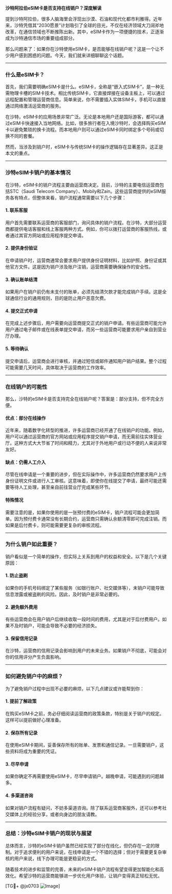 **沙特阿拉伯eSIM卡是否支持在线销户？深度解读**

提到沙特阿拉伯，很多人脑海里会浮现出沙漠、石油和现代化都市利雅得。近年来，沙特凭借其“2030愿景”计划吸引了全球的目光，不仅在经济领域大刀阔斧地改革，在通信领域也不断推陈出新。其中，eSIM卡作为一项便捷的技术，正逐渐成为沙特通信市场的重要组成部分。

那么问题来了：如果你在沙特使用eSIM卡，是否能够在线销户呢？这是一个让不少用户感到困惑的问题。今天，我们就来详细聊聊这个话题。

---

### **什么是eSIM卡？**

首先，我们需要明确eSIM卡是什么。eSIM卡，全称是“嵌入式SIM卡”，是一种无需物理卡槽的SIM卡技术。相比传统SIM卡，它直接焊接在设备主板上，可以通过远程配置和管理运营商信息。简单来说，你不需要插入实体SIM卡，手机可以直接通过网络激活运营商的服务。

在沙特，eSIM卡的应用场景非常广泛。无论是本地用户还是国际游客，都可以通过eSIM卡快速接入当地网络。比如，很多旅行者在入境沙特时，会选择购买eSIM卡以避免繁琐的换卡流程。而本地用户则可以通过eSIM卡同时绑定多个号码或切换不同的套餐。

然而，当涉及到销户时，eSIM卡与传统SIM卡的操作逻辑存在显著差异。这正是本文的重点。

---

### **沙特eSIM卡销户的基本情况**

在沙特，eSIM卡的销户流程主要由运营商决定。目前，沙特的主要电信运营商包括STC（Saudi Telecom Company）、Mobily和Zain。这些运营商提供的eSIM服务各有特点，但整体来看，销户流程通常需要以下几个步骤：

#### **1. 联系客服**
用户首先需要联系运营商的客服部门，询问具体的销户流程。在沙特，大部分运营商都提供电话客服和线上客服两种方式。例如，你可以拨打运营商的客服热线，或者通过其官方网站或应用程序提交申请。

#### **2. 提供身份验证**
在申请销户时，运营商通常会要求用户提供身份证明材料，比如护照、身份证或其他官方文件。这是因为销户涉及账户注销，运营商需要确保操作的安全性。

#### **3. 确认账单结清**
如果用户在销户前仍有未支付的账单，必须先结清欠款才能完成销户手续。这是全球通信行业的通用规则，目的是防止用户恶意欠费。

#### **4. 提交正式申请**
在完成上述步骤后，用户需要向运营商提交正式的销户申请。有些运营商可能允许用户通过电子邮件或在线表单提交申请，而另一些运营商可能要求用户亲自到营业厅办理。

#### **5. 等待确认**
提交申请后，运营商会进行审核，并通过短信或邮件通知用户销户结果。整个过程可能需要几天时间，具体取决于运营商的工作效率。

---

### **在线销户的可能性**

那么，沙特的eSIM卡是否支持完全在线销户呢？答案是：部分支持，但不完全方便。

#### **优点：部分在线操作**
近年来，随着数字化转型的推进，许多运营商已经开通了在线销户的功能。例如，用户可以通过运营商的官方网站或应用程序提交销户申请，而无需前往实体营业厅。这种方式大大节省了时间和精力，尤其对于外地用户或行动不便的人来说非常友好。

#### **缺点：仍需人工介入**
尽管在线申请是一个重要的进步，但在实际操作中，许多运营商仍然要求用户上传身份证明文件或进行人工审核。这意味着，即使你在线提交了申请，最终可能还需要等待人工处理，甚至亲自前往营业厅完成某些环节。

#### **特殊情况**
需要注意的是，如果你使用的是一张预付费的eSIM卡，销户流程可能会更加简单。因为预付费卡通常没有长期合约，运营商只需确认余额清零即可完成注销。而如果是后付费卡，则可能需要更复杂的审核流程。

---

### **为什么销户如此重要？**

销户看似是一个简单的操作，但实际上关系到用户的权益和安全。以下是几个关键原因：

#### **1. 防止盗刷**
如果你的手机号码绑定了某些服务（如银行账户、社交媒体等），未销户可能导致信息泄露或被盗刷的风险。因此，及时销户是非常必要的。

#### **2. 避免额外费用**
有些运营商会在用户销户后继续收取一段时间的费用，尤其是对于后付费用户。如果不及时销户，可能会导致不必要的经济损失。

#### **3. 保留信用记录**
在沙特，运营商的信用记录会影响到用户的未来业务。如果销户不彻底，可能会对你的信用评分产生负面影响。

---

### **如何避免销户中的麻烦？**

为了避免销户过程中出现不必要的麻烦，以下几点建议或许能帮到你：

#### **1. 提前了解政策**
在购买eSIM卡之前，务必仔细阅读运营商的政策条款，特别是关于销户的规定。这样可以提前做好心理准备。

#### **2. 保存所有记录**
在使用eSIM卡期间，妥善保存所有的账单、发票和通信记录。一旦需要销户，这些资料将成为重要的凭证。

#### **3. 尽早申请**
如果你确定不再需要使用eSIM卡，尽早申请销户。越晚申请，可能遇到的问题越多。

#### **4. 多渠道咨询**
如果对销户流程有疑问，不妨多渠道咨询。除了联系运营商客服外，还可以参考社交媒体上的经验分享，或者向身边的朋友请教。

---

### **总结：沙特eSIM卡销户的现状与展望**

总体而言，沙特的eSIM卡销户虽然已经实现了部分在线化，但仍存在一定的限制。对于追求便利的用户来说，在线申请是一个不错的选择；但对于需要更复杂审核的用户来说，线下办理可能是更稳妥的方式。

随着技术的进步和监管的完善，未来的eSIM卡销户流程有望变得更加智能化和高效化。希望沙特的运营商能够进一步优化用户体验，让销户变得真正轻松无忧。

[TG💪+ @jx0703 ![Image](https://github.com/user-attachments/assets/dbca1d08-cadb-493c-b0ec-ad6f7a83f270)]